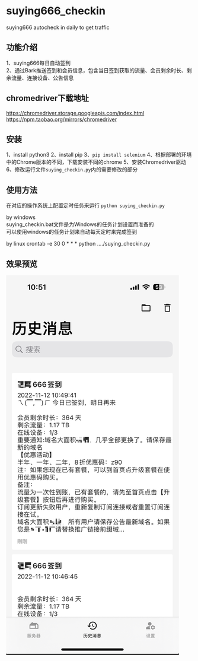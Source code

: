 # suying666_checkin
suying666 autocheck in daily to get traffic

## 功能介绍
1、suying666每日自动签到  
2、通过Bark推送签到和会员信息，包含当日签到获取的流量、会员剩余时长、剩余流量、连接设备、公告信息

## chromedriver下载地址
https://chromedriver.storage.googleapis.com/index.html  
https://npm.taobao.org/mirrors/chromedriver

## 安装
1、install python3 
2、install pip
3、`pip install selenium`
4、根据部署的环境中的Chrome版本的不同，下载安装不同的chrome
5、安装Chromedriver驱动
6、修改运行文件`suying_checkin.py`内的需要修改的部分

## 使用方法
在对应的操作系统上配置定时任务来运行 `python suying_checkin.py`

by windows  
suying_checkin.bat文件是为Windows的任务计划设置而准备的  
可以使用windows的任务计划来自动每天定时来完成签到

by linux
crontab -e 
30 0 *  *  * python ..../suying_checkin.py

## 效果预览
![](https://github.com/tuchief/suying666_checkin/blob/main/suying_checkin.png)

